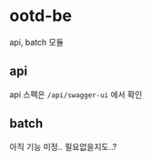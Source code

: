 # ootd-be

api, batch 모듈

## api

api 스펙은 ```/api/swagger-ui``` 에서 확인



## batch

아직 기능 미정.. 필요없을지도..?
